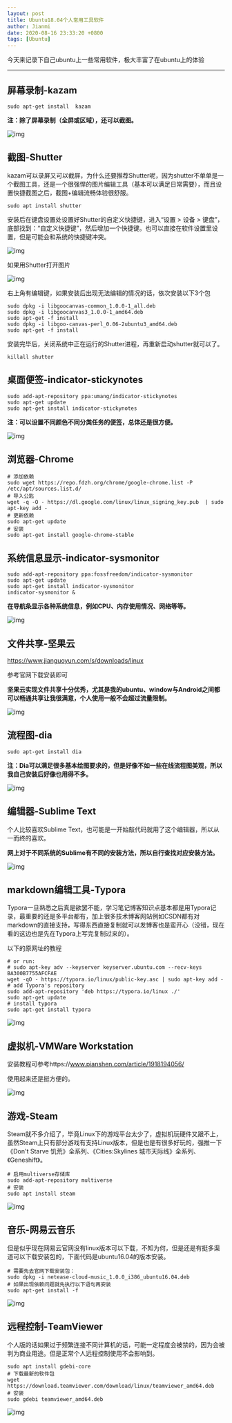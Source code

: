 ```yaml
---
layout: post
title: Ubuntu18.04个人常用工具软件
author: Jianmi
date: 2020-08-16 23:33:20 +0800
tags: [Ubuntu]
---
```




今天来记录下自己ubuntu上一些常用软件，极大丰富了在ubuntu上的体验

----



## 屏幕录制-kazam

```shell
sudo apt-get install  kazam
```

**注：除了屏幕录制（全屏或区域），还可以截图。**

![img](./2020-08-16-Ubuntu18.04个人常用工具软件.assets/v2-42054284214b03abae8e7d59bbc24233_b.png)

## 截图-Shutter

kazam可以录屏又可以截屏，为什么还要推荐Shutter呢，因为shutter不单单是一个截图工具，还是一个很强悍的图片编辑工具（基本可以满足日常需要），而且设置快捷截图之后，截图+编辑流畅体验很舒服。

```shell
sudo apt install shutter
```

安装后在键盘设置处设置好Shutter的自定义快捷键，进入“设置 > 设备 > 键盘”，底部找到：“自定义快捷键”，然后增加一个快捷键。也可以直接在软件设置里设置，但是可能会和系统的快捷键冲突。

![img](./2020-08-16-Ubuntu18.04个人常用工具软件.assets/v2-d10bd17000e5ffcc85ba8c3e9277ea26_b.png)

如果用Shutter打开图片

![img](./2020-08-16-Ubuntu18.04个人常用工具软件.assets/v2-0bbf4dc4d2ec2416127a05bf9b2ca953_b.png)

右上角有编辑键，如果安装后出现无法编辑的情况的话，依次安装以下3个包

```shell
sudo dpkg -i libgoocanvas-common_1.0.0-1_all.deb
sudo dpkg -i libgoocanvas3_1.0.0-1_amd64.deb
sudo apt-get -f install
sudo dpkg -i libgoo-canvas-perl_0.06-2ubuntu3_amd64.deb
sudo apt-get -f install
```

安装完毕后，关闭系统中正在运行的Shutter进程，再重新启动shutter就可以了。

```shell
killall shutter
```

## 桌面便签-indicator-stickynotes 

```shell
sudo add-apt-repository ppa:umang/indicator-stickynotes
sudo apt-get update 
sudo apt-get install indicator-stickynotes 
```

**注：可以设置不同颜色不同分类任务的便签，总体还是很方便。**

![img](./2020-08-16-Ubuntu18.04个人常用工具软件.assets/v2-7820e61cef5db1945266603d470a1092_b.png)

## 浏览器-Chrome

```shell
# 添加依赖
sudo wget https://repo.fdzh.org/chrome/google-chrome.list -P /etc/apt/sources.list.d/
# 导入公匙
wget -q -O - https://dl.google.com/linux/linux_signing_key.pub  | sudo apt-key add -
# 更新依赖
sudo apt-get update
# 安装
sudo apt-get install google-chrome-stable
```

## 系统信息显示-indicator-sysmonitor 

```shell
sudo add-apt-repository ppa:fossfreedom/indicator-sysmonitor  
sudo apt-get update  
sudo apt-get install indicator-sysmonitor 
indicator-sysmonitor &
```

**在导航条显示各种系统信息，例如CPU、内存使用情况、网络等等。**

![img](./2020-08-16-Ubuntu18.04个人常用工具软件.assets/v2-d0fe24cfb3420e1d62454f69b4ceaf81_b.png)

## 文件共享-坚果云

https://www.jianguoyun.com/s/downloads/linux 

参考官网下载安装即可

**坚果云实现文件共享十分优秀，尤其是我的ubuntu、window与Android之间都可以畅通共享让我很满意，个人使用一般不会超过流量限制。**

![img](./2020-08-16-Ubuntu18.04个人常用工具软件.assets/v2-c767b1a62b70e44ca8a14c84cb3cb131_b.png)

## 流程图-dia

```shell
sudo apt-get install dia
```

**注：Dia可以满足很多基本绘图要求的，但是好像不如一些在线流程图美观，所以我自己安装后好像也用得不多。**

![img](./2020-08-16-Ubuntu18.04个人常用工具软件.assets/v2-e94566da342a23de2c49478c68e2efcb_b.png)

## 编辑器-Sublime Text

个人比较喜欢Sublime Text，也可能是一开始敲代码就用了这个编辑器，所以从一而终的喜欢。

**网上对于不同系统的Sublime有不同的安装方法，所以自行查找对应安装方法。**

![img](./2020-08-16-Ubuntu18.04个人常用工具软件.assets/v2-f7639b080cf105a2891a773796635738_b.png)

## markdown编辑工具-Typora

Typora一旦熟悉之后真是欲罢不能，学习笔记博客知识点基本都是用Typora记录，最重要的还是多平台都有，加上很多技术博客网站例如CSDN都有对markdown的直接支持，写得东西直接复制就可以发博客也是蛮开心（没错，现在看的这边也是先在Typora上写完复制过来的）。

以下的原网址的教程

```shell
# or run:
# sudo apt-key adv --keyserver keyserver.ubuntu.com --recv-keys BA300B7755AFCFAE
wget -qO - https://typora.io/linux/public-key.asc | sudo apt-key add -
# add Typora's repository
sudo add-apt-repository 'deb https://typora.io/linux ./'
sudo apt-get update
# install typora
sudo apt-get install typora
```

![img](./2020-08-16-Ubuntu18.04个人常用工具软件.assets/v2-84cc1c9ef64157fd2aa8c2b53330efdf_b.png)

## 虚拟机-VMWare Workstation

安装教程可参考https://www.pianshen.com/article/1918194056/

使用起来还是挺方便的。

![img](./2020-08-16-Ubuntu18.04个人常用工具软件.assets/v2-f18a95de9579d85ef62f6c368245dd61_b.png)

## 游戏-Steam

Steam就不多介绍了，毕竟Linux下的游戏平台太少了，虚拟机玩硬件又跟不上，虽然Steam上只有部分游戏有支持Linux版本，但是也是有很多好玩的，强推一下《Don't Starve 饥荒》全系列、《Cities:Skylines 城市天际线》全系列、《Geneshift》。

```shell
# 启用multiverse存储库
sudo add-apt-repository multiverse
# 安装
sudo apt install steam
```

![img](./2020-08-16-Ubuntu18.04个人常用工具软件.assets/v2-b88fb4ce131ebbe76dfeb22b156e5eac_b.png)

## 音乐-网易云音乐

但是似乎现在网易云官网没有linux版本可以下载，不知为何，但是还是有挺多渠道可以下载安装包的，下面代码是ubuntu16.04的版本安装。

```shell
# 需要先去官网下载安装包：
sudo dpkg -i netease-cloud-music_1.0.0_i386_ubuntu16.04.deb 
# 如果出现依赖问题就先执行以下语句再安装
sudo apt-get install -f
```

![img](./2020-08-16-Ubuntu18.04个人常用工具软件.assets/v2-061e681267f97bbedea191a846b085e5_b.png)

## 远程控制-TeamViewer

个人版的话如果过于频繁连接不同计算机的话，可能一定程度会被禁的，因为会被判为商业用途。但是正常个人远程控制使用不会影响到。

```shell
sudo apt install gdebi-core
# 下载最新的软件包
wget https://download.teamviewer.com/download/linux/teamviewer_amd64.deb
# 安装
sudo gdebi teamviewer_amd64.deb
```

![img](./2020-08-16-Ubuntu18.04个人常用工具软件.assets/v2-2cee7bd7f22861afeabc8680ebfae225_b.png)